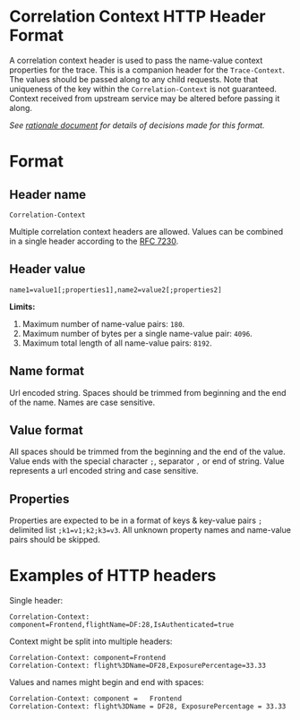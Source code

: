 # Correlation Context HTTP Header Format

A correlation context header is used to pass the name-value context properties for the trace. This is a companion header for the `Trace-Context`. The values should be passed along to any child requests. Note that uniqueness of the key within the `Correlation-Context` is not guaranteed. Context received from upstream service may be altered before passing it along.

*See [rationale document](HTTP_HEADER_FORMAT_RATIONALE.md) for details of decisions made for this format.*

# Format

## Header name

`Correlation-Context`

Multiple correlation context headers are allowed. Values can be combined in a single header according to the [RFC 7230](https://tools.ietf.org/html/rfc7230#page-24).

## Header value

`name1=value1[;properties1],name2=value2[;properties2]`

**Limits:**
1. Maximum number of name-value pairs: `180`.
2. Maximum number of bytes per a single name-value pair: `4096`.
3. Maximum total length of all name-value pairs: `8192`.

## Name format

Url encoded string. Spaces should be trimmed from beginning and the end of the name. Names are case sensitive.

## Value format

All spaces should be trimmed from the beginning and the end of the value. Value ends with the special character `;`, separator `,` or end of string. Value represents a url encoded string and case sensitive. 

## Properties

Properties are expected to be in a format of keys & key-value pairs `;` delimited list `;k1=v1;k2;k3=v3`. All unknown property names and name-value pairs should be skipped.

# Examples of HTTP headers

Single header: 

```
Correlation-Context: component=Frontend,flightName=DF:28,IsAuthenticated=true
```

Context might be split into multiple headers:

```
Correlation-Context: component=Frontend
Correlation-Context: flight%3DName=DF28,ExposurePercentage=33.33
```

Values and names might begin and end with spaces:

```
Correlation-Context: component =   Frontend
Correlation-Context: flight%3DName = DF28, ExposurePercentage = 33.33
```

